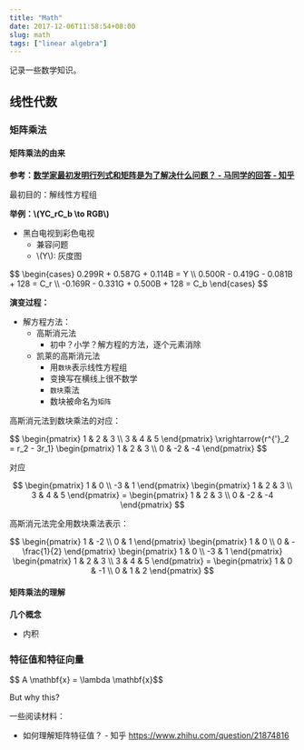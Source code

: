 ```yaml
---
title: "Math"
date: 2017-12-06T11:58:54+08:00
slug: math
tags: ["linear algebra"]
---
```


记录一些数学知识。

## 线性代数

### 矩阵乘法

#### 矩阵乘法的由来

**参考：[数学家最初发明行列式和矩阵是为了解决什么问题？ - 马同学的回答 - 知乎](https://www.zhihu.com/question/19919917/answer/270694029)**


最初目的：解线性方程组

**举例：\\(YC_rC_b \to RGB\\)**

- 黑白电视到彩色电视
  - 兼容问题
  - \\(Y\\): 灰度图

<div>
$$
\begin{cases}
0.299R + 0.587G + 0.114B = Y \\
0.500R - 0.419G - 0.081B + 128 = C_r \\
-0.169R - 0.331G + 0.500B + 128 = C_b
\end{cases}
$$
</div>

**演变过程：**

- 解方程方法：
    - 高斯消元法
        - 初中？小学？解方程的方法，逐个元素消除
    - 凯莱的高斯消元法
        - 用`数块`表示线性方程组
        - 变换写在横线上很不数学
        - `数块`乘法
        - 数块被命名为`矩阵`

<!--more-->

高斯消元法到数块乘法的对应：

<div>
 $$
 \begin{pmatrix}
 1 & 2 & 3 \\
 3 & 4 & 5
 \end{pmatrix}
 \xrightarrow{r^{'}_2 = r_2 - 3r_1}
 \begin{pmatrix}
 1 & 2 & 3 \\
 0 & -2 & -4
 \end{pmatrix}
 $$
</div>

对应

<div>

$$
 \begin{pmatrix}
 1 & 0 \\
 -3 & 1 
 \end{pmatrix}
 \begin{pmatrix}
 1 & 2 & 3 \\
 3 & 4 & 5 
 \end{pmatrix} =
 \begin{pmatrix}
 1 & 2 & 3 \\
 0 & -2 & -4 
 \end{pmatrix} 
$$

</div>

高斯消元法完全用数块乘法表示：

<div>

$$
 \begin{pmatrix}
 1 & -2 \\
 0 & 1
 \end{pmatrix}
\begin{pmatrix}
 1 & 0 \\
 0 & -\frac{1}{2}
 \end{pmatrix}
 \begin{pmatrix}
 1 & 0 \\
 -3 & 1
 \end{pmatrix}
 \begin{pmatrix}
 1 & 2 & 3 \\
 3 & 4 & 5 
 \end{pmatrix} =
 \begin{pmatrix}
 1 & 0 & -1 \\
 0 & 1 & 2 
 \end{pmatrix} 
$$

</div>

#### 矩阵乘法的理解

**几个概念**

- 内积


### 特征值和特征向量

<dev>
$$ A \mathbf{x} = \lambda \mathbf{x}$$
</dev>

But why this?

一些阅读材料：

- 如何理解矩阵特征值？ - 知乎 https://www.zhihu.com/question/21874816
